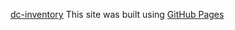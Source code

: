 
[dc-inventory]((https://github.com/DanielCzerniejewicz/dc-scripts/tree/dc-inventory))
This site was built using [GitHub Pages](https://pages.github.com/)
